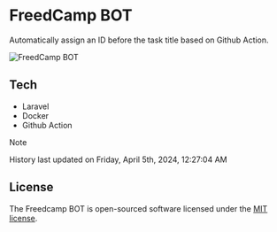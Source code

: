 # FreedCamp BOT

Automatically assign an ID before the task title based on Github Action.

![FreedCamp BOT](https://repository-images.githubusercontent.com/737932867/7d34798b-2680-471c-b089-a78a718d3d6a)

## Tech

- Laravel
- Docker
- Github Action

> [!NOTE]  
> History last updated on Friday, April 5th, 2024, 12:27:04 AM

## License

The Freedcamp BOT is open-sourced software licensed under the [MIT license](https://opensource.org/licenses/MIT).
